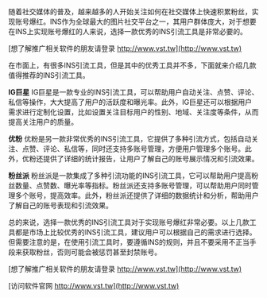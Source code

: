 随着社交媒体的普及，越来越多的人开始关注如何在社交媒体上快速积累粉丝，实现账号爆红。INS作为全球最大的图片社交平台之一，其用户群体庞大，对于想要在INS上实现账号爆红的人来说，选择一款优秀的INS引流工具是非常必要的。

[想了解推广相关软件的朋友请登录 http://www.vst.tw](http://www.vst.tw)

在市面上，有很多INS引流工具，但是其中的优秀工具并不多，下面就来介绍几款值得推荐的INS引流工具。

**IG巨星**
IG巨星是一款专业的INS引流工具，可以帮助用户自动关注、点赞、评论、私信等操作，大大提高了用户的活跃度和曝光率。此外，IG巨星还可以根据用户需求进行定制化设置，比如设置关注目标用户的性别、地域、关注度等条件，从而提高关注用户的质量。

**优粉**
优粉是另一款非常优秀的INS引流工具，它提供了多种引流方式，包括自动关注、点赞、评论、私信等，同时还支持多账号管理，方便用户管理多个账号。此外，优粉还提供了详细的统计报告，让用户了解自己的账号展示情况和引流效果。

**粉丝派**
粉丝派是一款集成了多种引流功能的INS引流工具，它可以帮助用户提高粉丝数量、点赞数、曝光率等指标。粉丝派还支持多账号管理，可以帮助用户同时管理多个账号，提高效率。此外，粉丝派还提供了详细的数据统计和分析，帮助用户了解自己的账号表现和引流效果。

总的来说，选择一款优秀的INS引流工具对于实现账号爆红非常必要。以上几款工具都是市场上比较优秀的INS引流工具，建议用户可以根据自己的需求进行选择。但需要注意的是，在使用引流工具时，要遵循INS的规则，并且不要采用不正当手段来获取粉丝，否则可能会被惩罚甚至封禁账号。

[想了解推广相关软件的朋友请登录 http://www.vst.tw](http://www.vst.tw)


[访问软件官网 http://www.vst.tw](http://www.vst.tw)
